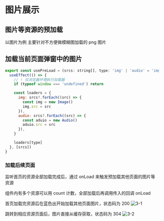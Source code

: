 # 图片展示

## 图片等资源的预加载

以图片为例
主要针对不方便做模糊图加载的 png 图片

## 加载当前页面弹窗中的图片

```js
export const usePreLoad = (srcs: string[], type: 'img' | 'audio' = 'img') => {
  useEffect(() => {
    // ! 仅浏览器环境执行加载器
    if (typeof window === 'undefined') return

    const loaders = {
      img: srcs?.forEach((src) => {
        const img = new Image()
        img.src = src
      }),
      audio: srcs?.forEach((src) => {
        const aduio = new Audio()
        aduio.src = src
      }),
    }

    loaders[type]
  }, [srcs])
}
```

### 加载后续页面

监听首页的资源全部加载完成后，通过 onLoad 来触发预加载其他页面的图片等资源

组件内有多个资源可以用 count 计数，全部加载后再调用传入的回调 onLoad

首页加载完资源后在蓝色出开始加载其他页面图片，状态码为 200
![3-1](/img/interview/4/3-1.jpg)

跳转到相应资源页面后，图片直接从缓存获取，状态码为 304
![3-2](/img/interview/4/3-2.jpg)
